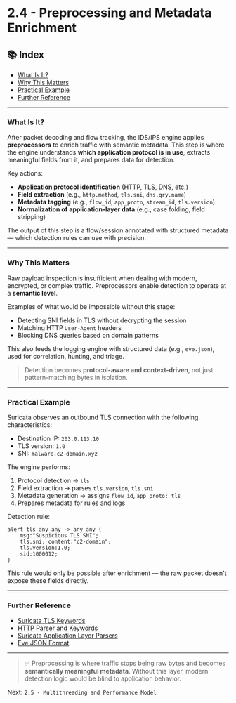 # 2.4 - Preprocessing and Metadata Enrichment

## 📚 Index

- [What Is It?](#what-is-it)
- [Why This Matters](#why-this-matters)
- [Practical Example](#practical-example)
- [Further Reference](#further-reference)

---

### What Is It?

After packet decoding and flow tracking, the IDS/IPS engine applies **preprocessors** to enrich traffic with semantic metadata. This step is where the engine understands **which application protocol is in use**, extracts meaningful fields from it, and prepares data for detection.

Key actions:

- **Application protocol identification** (HTTP, TLS, DNS, etc.)
- **Field extraction** (e.g., `http.method`, `tls.sni`, `dns.qry.name`)
- **Metadata tagging** (e.g., `flow_id`, `app_proto`, `stream_id`, `tls.version`)
- **Normalization of application-layer data** (e.g., case folding, field stripping)

The output of this step is a flow/session annotated with structured metadata — which detection rules can use with precision.

---

### Why This Matters

Raw payload inspection is insufficient when dealing with modern, encrypted, or complex traffic. Preprocessors enable detection to operate at a **semantic level**.

Examples of what would be impossible without this stage:

- Detecting SNI fields in TLS without decrypting the session
- Matching HTTP `User-Agent` headers
- Blocking DNS queries based on domain patterns

This also feeds the logging engine with structured data (e.g., `eve.json`), used for correlation, hunting, and triage.

> Detection becomes **protocol-aware and context-driven**, not just pattern-matching bytes in isolation.

---

### Practical Example

Suricata observes an outbound TLS connection with the following characteristics:

- Destination IP: `203.0.113.10`
- TLS version: `1.0`
- SNI: `malware.c2-domain.xyz`

The engine performs:

1. Protocol detection → `tls`
2. Field extraction → parses `tls.version`, `tls.sni`
3. Metadata generation → assigns `flow_id`, `app_proto: tls`
4. Prepares metadata for rules and logs

Detection rule:

```suricata
alert tls any any -> any any (
    msg:"Suspicious TLS SNI";
    tls.sni; content:"c2-domain";
    tls.version:1.0;
    sid:1000012;
)
```

This rule would only be possible after enrichment — the raw packet doesn't expose these fields directly.

---

### Further Reference

- [Suricata TLS Keywords](https://docs.suricata.io/en/latest/rules/tls-keywords.html)
- [HTTP Parser and Keywords](https://docs.suricata.io/en/latest/rules/http-keywords.html)
- [Suricata Application Layer Parsers](https://docs.suricata.io/en/latest/packet-processing/application-layer.html)
- [Eve JSON Format](https://docs.suricata.io/en/latest/output/eve/eve-json-output.html)

---

> ✅ Preprocessing is where traffic stops being raw bytes and becomes **semantically meaningful metadata**. Without this layer, modern detection logic would be blind to application behavior.

Next: `2.5 - Multithreading and Performance Model`
